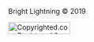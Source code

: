 Bright Lightning © 2019

<a class="copyrighted-badge" title="Copyrighted.com Registered &amp; Protected" target="_blank" href="https://www.copyrighted.com/work/o04mqIDeSx9zj7mL"><img alt="Copyrighted.com Registered &amp; Protected" border="0" width="125" height="25" srcset="https://static.copyrighted.com/badges/125x25/01_1_2x.png 2x" src="https://static.copyrighted.com/badges/125x25/01_1.png" /></a>
